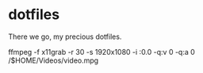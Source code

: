 # dotfiles
There we go, my precious dotfiles.

ffmpeg -f x11grab -r 30 -s 1920x1080 -i :0.0 -q:v 0 -q:a 0 /$HOME/Videos/video.mpg
